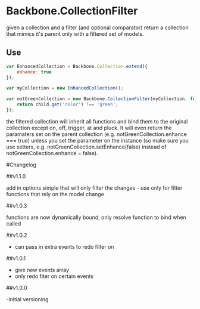 # Backbone.CollectionFilter #

given a collection and a filter (and optional comparator) return a collection that mimics it's parent only with a filtered set of models.

## Use ##

```javascript
var EnhancedCollection = Backbone.Collection.extend({
	enhance: true
});

var myCollection = new EnhancedCollection();

var notGreenCollection = new Backbone.CollectionFilter(myCollection, function(child) {
	return child.get('color') !== 'green';
});
```

the filtered collection will inherit all functions and bind them to the original collection except on, off, trigger, at and pluck. It will even return the paramaters set on the parent collection (e.g. notGreenCollection.enhance === true) unless you set the parameter on the instance (so make sure you use setters, e.g. notGreenCollection.setEnhance(false) instead of notGreenCollection.enhance = false).

#Changelog

##v1.1.0

add in options simple that will only filter the changes - use only for filter functions that rely on the model change

##v1.0.3

functions are now dynamically bound, only resolve function to bind when called

##v1.0.2

- can pass in extra events to redo filter on

##v1.0.1

- give new events array
- only redo fiter on certain events

##v1.0.0

-initial versioning
